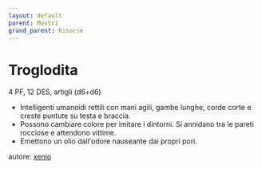 ```yaml
---
layout: default
parent: Mostri
grand_parent: Risorse
---
```


# Troglodita
4 PF, 12 DES, artigli (d6+d6)
- Intelligenti umanoidi rettili con mani agili, gambe lunghe, corde corte e creste puntute su testa e braccia.
- Possono cambiare colore per imitare i dintorni. Si annidano tra le pareti rocciose e attendono vittime.
- Emettono un olio dall'odore nauseante dai propri pori.

autore: [xenio](https://xenioinabottle.blogspot.com)
